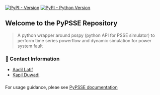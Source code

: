 [![PyPI - Version](https://img.shields.io/pypi/v/powersystem-data-models.svg)](https://pypi.org/project/NREL-pypsse)
[![PyPI - Python Version](https://img.shields.io/pypi/pyversions/powersystem-data-models.svg)](https://pypi.org/project/NREL-pypsse)


 
 ## Welcome to the PyPSSE Repository

> A python wrapper around psspy (python API for PSSE simulator) to perform
> time series powerflow and dynamic simulation for power system fault

### :email: Contact Information
- [Aadil Latif](mailto:aadil.latif@nrel.gov)
- [Kapil Duwadi](mailto:kapil.duwadi@nrel.gov)

###

For usage guidance, pleae see [PyPSSE documentation](https://NREL.github.io/PyPSSE/)
